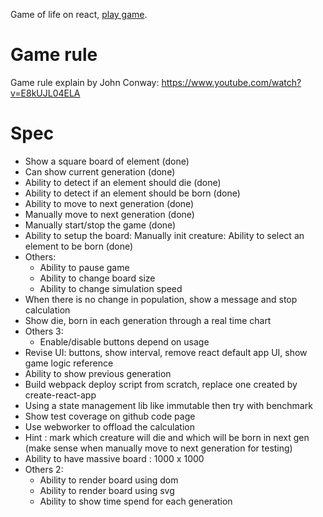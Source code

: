 Game of life on react, [play game](https://tuanngominh.github.io/game-of-life).

# Game rule
Game rule explain by John Conway: https://www.youtube.com/watch?v=E8kUJL04ELA 

# Spec
- Show a square board of element (done)
- Can show current generation (done)
- Ability to detect if an element should die (done)
- Ability to detect if an element should be born (done)
- Ability to move to next generation (done)
- Manually move to next generation (done)
- Manually start/stop the game (done)
- Ability to setup the board: Manually init creature: Ability to select an element to be born (done)
- Others:
  + Ability to pause game
  + Ability to change board size
  + Ability to change simulation speed
- When there is no change in population, show a message and stop calculation
- Show die, born in each generation through a real time chart
- Others 3:
  + Enable/disable buttons depend on usage
- Revise UI: buttons, show interval, remove react default app UI, show game logic reference
- Ability to show previous generation
- Build webpack deploy script from scratch, replace one created by create-react-app
- Using a state management lib like immutable then try with benchmark
- Show test coverage on github code page
- Use webworker to offload the calculation
- Hint : mark which creature will die and which will be born in next gen (make sense when manually move to next generation for testing)
- Ability to have massive board : 1000 x 1000
- Others 2:
  + Ability to render board using dom
  + Ability to render board using svg
  + Ability to show time spend for each generation
